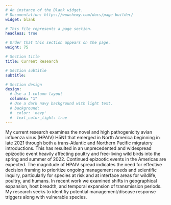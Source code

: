 ```yaml
---
# An instance of the Blank widget.
# Documentation: https://wowchemy.com/docs/page-builder/
widget: blank

# This file represents a page section.
headless: true

# Order that this section appears on the page.
weight: 75

# Section title
title: Current Research

# Section subtitle
subtitle:

# Section design
design:
  # Use a 1-column layout
  columns: "1"
  # Use a dark navy background with light text.
  # background:
  #  color: 'navy'
  #  text_color_light: true
---
```


My current research examines the novel and high pathogenicity avian influenza virus (HPAIV) H5N1 that emerged in North America beginning in late 2021 through both a trans-Atlantic  and Northern Pacific migratory introductions. This has resulted in an unprecedented and widespread epizootic event heavily affecting poultry and free-living wild birds into the spring and summer of 2022. Continued epizootic events in the Americas are expected. The magnitude of HPAIV spread indicates the need for effective decision framing to prioritize ongoing management needs and scientific inquiry, particularly for species at risk and at interface areas for wildlife, poultry, and humans. 
In recent work we examined shifts in geographical expansion, host breadth, and temporal expansion of transmission periods. My research seeks to identifiy potential management/disease response triggers along with vulnerable species.

